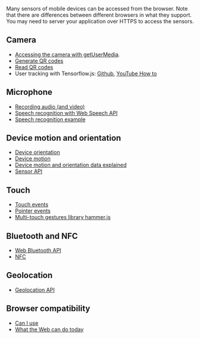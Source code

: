 Many sensors of mobile devices can be accessed from the browser. Note that there are differences between different browsers in what they support. You may need to server your application over HTTPS to access the sensors.

## Camera
* [Accessing the camera with getUserMedia](https://developer.mozilla.org/en-US/docs/Web/API/MediaDevices/getUserMedia).
* [Generate QR codes](https://davidshimjs.github.io/qrcodejs/)
* [Read QR codes](https://www.npmjs.com/package/qr-scanner)
* User tracking with Tensorflow.js: [Github](https://github.com/llSourcell/pose_estimation), [YouTube How to](https://www.youtube.com/watch?v=9KqNk5keyCc)

## Microphone
* [Recording audio (and video)](https://developer.mozilla.org/en-US/docs/Web/API/MediaStream_Recording_API/Using_the_MediaStream_Recording_API)
* [Speech recognition with Web Speech API](https://developer.mozilla.org/en-US/docs/Web/API/Web_Speech_API/Using_the_Web_Speech_API)
* [Speech recognition example](https://mdn.github.io/web-speech-api/speech-color-changer/)

## Device motion and orientation
* [Device orientation](https://developer.mozilla.org/en-US/docs/Web/API/Detecting_device_orientation)
* [Device motion](https://developer.mozilla.org/en-US/docs/Web/API/DeviceMotionEvent)
* [Device motion and orientation data explained](https://developer.mozilla.org/en-US/docs/Web/Guide/Events/Orientation_and_motion_data_explained)
* [Sensor API](https://developer.mozilla.org/en-US/docs/Web/API/Sensor_APIs)

## Touch
* [Touch events](https://developer.mozilla.org/en-US/docs/Web/API/Touch_events)
* [Pointer events](https://developer.mozilla.org/en-US/docs/Web/API/Pointer_events)
* [Multi-touch gestures library hammer.js](https://hammerjs.github.io/)

## Bluetooth and NFC
* [Web Bluetooth API](https://developer.mozilla.org/en-US/docs/Web/API/Web_Bluetooth_API)
* [NFC](https://github.com/w3c/web-nfc/blob/gh-pages/EXPLAINER.md)

## Geolocation
* [Geolocation API](https://developer.mozilla.org/en-US/docs/Web/API/Geolocation_API)

## Browser compatibility 
* [Can I use](https://caniuse.com/)
* [What the Web can do today](https://whatwebcando.today/)

